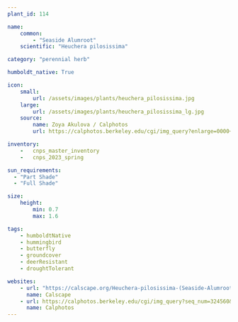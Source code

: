 ```yaml
---
plant_id: 114

name: 
    common: 
        - "Seaside Alumroot"  
    scientific: "Heuchera pilosissima"  

category: "perennial herb"

humboldt_native: True

icon: 
    small: 
        url: /assets/images/plants/heuchera_pilosissima.jpg 
    large: 
        url: /assets/images/plants/heuchera_pilosissima_lg.jpg 
    source: 
        name: Zoya Akulova / Calphotos 
        url: https://calphotos.berkeley.edu/cgi/img_query?enlarge=0000+0000+0610+1919

inventory: 
    -   cnps_master_inventory
    -   cnps_2023_spring

sun_requirements:
  - "Part Shade"
  - "Full Shade"

size:
    height: 
        min: 0.7
        max: 1.6

tags: 
    - humboldtNative
    - hummingbird
    - butterfly
    - groundcover
    - deerResistant
    - droughtTolerant

websites: 
    - url: "https://calscape.org/Heuchera-pilosissima-(Seaside-Alumroot)"
      name: Calscape
    - url: https://calphotos.berkeley.edu/cgi/img_query?seq_num=324560&one=T
      name: Calphotos
---
```

